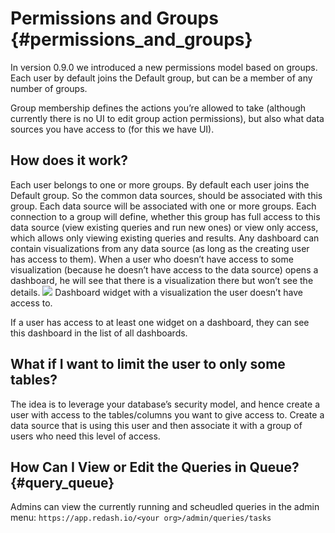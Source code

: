 # Permissions and Groups {#permissions_and_groups}

In version 0.9.0 we introduced a new permissions model based on groups. Each user by default joins the Default group, but can be a member of any number of groups.

Group membership defines the actions you’re allowed to take (although currently there is no UI to edit group action permissions), but also what data sources you have access to (for this we have UI).

## How does it work?

Each user belongs to one or more groups. By default each user joins the Default group. So the common data sources, should be associated with this group.
Each data source will be associated with one or more groups. Each connection to a group will define, whether this group has full access to this data source (view existing queries and run new ones) or view only access, which allows only viewing existing queries and results.
Any dashboard can contain visualizations from any data source (as long as the creating user has access to them). When a user who doesn’t have access to some visualization (because he doesn’t have access to the data source) opens a dashboard, he will see that there is a visualization there but won’t see the details.
![](/assets/restricted_dashboard.png)
Dashboard widget with a visualization the user doesn’t have access to.

If a user has access to at least one widget on a dashboard, they can see this dashboard in the list of all dashboards.

## What if I want to limit the user to only some tables?

The idea is to leverage your database’s security model, and hence create a user with access to the tables/columns you want to give access to. Create a data source that is using this user and then associate it with a group of users who need this level of access.

## How Can I View or Edit the Queries in Queue? {#query_queue}

Admins can view the currently running and scheudled queries in the admin menu: `https://app.redash.io/<your org>/admin/queries/tasks`
